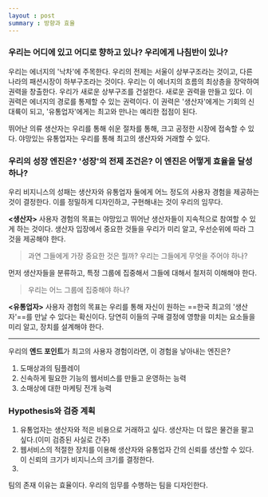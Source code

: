 ```yaml
---
layout : post
summary : 방향과 효율
---
```


### 우리는 어디에 있고 어디로 향하고 있나? 우리에게 나침반이 있나?

우리는 에너지의 '낙차'에 주목한다. 우리의 전제는 서울이 상부구조라는 것이고, 다른 나라의 패션시장이 하부구조라는 것이다. 우리는 이 에너지의 흐름의 최상층을 장악하여 권력을 창출한다. 우리가 새로운 상부구조를 건설한다. 새로운 권력을 만들고 있다. 이 권력은 에너지의 경로를 통제할 수 있는 권력이다. 이 권력은 '생산자'에게는 기회의 신대륙이 되고, '유통업자'에게는 최고와 만나는 예리한 접점이 된다.

뛰어난 의류 생산자는 우리를 통해 쉬운 절차를 통해, 크고 공정한 시장에 접속할 수 있다. 야망있는 유통업자는 우리를 통해 최고의 생산자와 거래할 수 있다.

### 우리의 성장 엔진은? '성장'의 전제 조건은? 이 엔진은 어떻게 효율을 달성하나?

우리 비지니스의 성패는 생산자와 유통업자 둘에게 어느 정도의 사용자 경험을 제공하는 것이 결정한다. 이를 정밀하게 디자인하고, 구현해내는 것이 우리의 임무다. 

**<생산자>**
사용자 경험의 목표는 야망있고 뛰어난 생산자들이 지속적으로 참여할 수 있게 하는 것이다. 생산자 입장에서 중요한 것들을 우리가 미리 알고, 우선순위에 따라 그것을 제공해야 한다.

> 과연 그들에게 가장 중요한 것은 뭘까? 우리는 그들에게 무엇을 주어야 하나?

먼저 생산자들을 분류하고, 특정 그룹에 집중해서 그들에 대해서 철저히 이해해야 한다.

> 우리는 어느 그룹에 집중해야 하나?

**<유통업자>**
사용자 경험의 목표는 우리를 통해 자신이 원하는 ==한국 최고의 '생산자'==를 만날 수 있다는 확신이다. 당연히 이들의 구매 결정에 영향을 미치는 요소들을 미리 알고, 장치를 설계해야 한다.

- - -
우리의 **엔드 포인트**가 최고의 사용자 경험이라면, 이 경험을 낳아내는 엔진은?
1. 도매상과의 팀플레이
2. 신속하게 필요한 기능의 웹서비스를 만들고 운영하는 능력
3. 소매상에 대한 마케팅 전개 능력

### Hypothesis와 검증 계획
1. 유통업자는 생산자와 적은 비용으로 거래하고 싶다. 생산자는 더 많은 물건을 팔고 싶다.(이미 검증된 사실로 간주)
2. 웹서비스의 적절한 장치를 이용해 생산자와 유통업자 간의 신뢰를 생산할 수 있다. 이 신뢰의 크기가 비지니스의 크기를 결정한다.
3. 

팀의 존재 이유는 효율이다. 우리의 임무를 수행하는 팀을 디자인한다.
